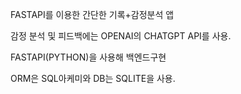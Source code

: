 FASTAPI를 이용한 간단한 기록+감정분석 앱


감정 분석 및 피드백에는 OPENAI의 CHATGPT API를 사용.

FASTAPI(PYTHON)을 사용해 백엔드구현

ORM은 SQL아케미와 DB는 SQLITE을 사용.


